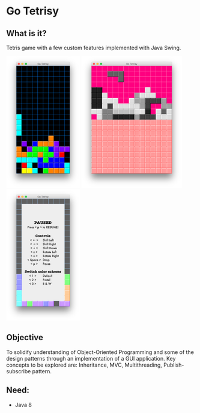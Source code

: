 # Go Tetrisy

## What is it?
Tetris game with a few custom features implemented with Java Swing.

<img src="https://github.com/kumikokashii/go-tetrisy/blob/master/screenshots/screenshot1.png" alt="screenshot1" height="350px"> <img src="https://github.com/kumikokashii/go-tetrisy/blob/master/screenshots/screenshot2.png" alt="screenshot2" height="350px"> <img src="https://github.com/kumikokashii/go-tetrisy/blob/master/screenshots/screenshot3.png" alt="screenshot3" height="350px">

## Objective
To solidify understanding of Object-Oriented Programming and some of the design patterns through an implementation of a GUI application. Key concepts to be explored are: Inheritance, MVC, Multithreading, Publish-subscribe pattern.

## Need:
* Java 8
